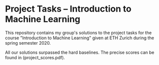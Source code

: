 # Project Tasks – Introduction to Machine Learning

This repository contains my group's solutions to the project tasks for the course "Introduction to Machine Learning" given at ETH Zurich during the spring semester 2020.

All our solutions surpassed the hard baselines. The precise scores can be found in (project_scores.pdf).
